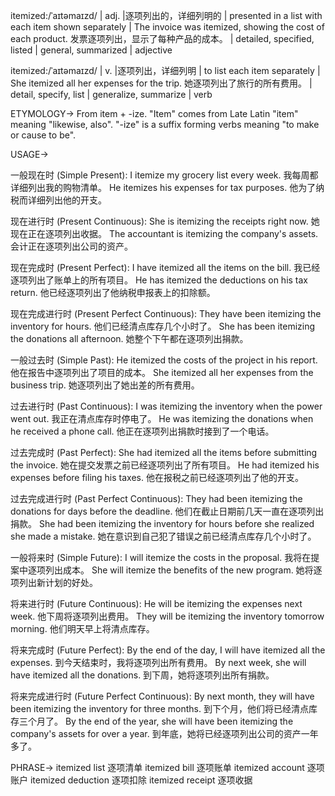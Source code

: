 itemized:/ˈaɪtəmaɪzd/ | adj. |逐项列出的，详细列明的 | presented in a list with each item shown separately | The invoice was itemized, showing the cost of each product.  发票逐项列出，显示了每种产品的成本。 | detailed, specified, listed | general, summarized | adjective

itemized:/ˈaɪtəmaɪzd/ | v. |逐项列出，详细列明 | to list each item separately | She itemized all her expenses for the trip. 她逐项列出了旅行的所有费用。 | detail, specify, list | generalize, summarize | verb


ETYMOLOGY->
From item + -ize.  "Item" comes from Late Latin "item" meaning "likewise, also". "-ize" is a suffix forming verbs meaning "to make or cause to be".


USAGE->

一般现在时 (Simple Present):
I itemize my grocery list every week. 我每周都详细列出我的购物清单。
He itemizes his expenses for tax purposes. 他为了纳税而详细列出他的开支。

现在进行时 (Present Continuous):
She is itemizing the receipts right now. 她现在正在逐项列出收据。
The accountant is itemizing the company's assets. 会计正在逐项列出公司的资产。

现在完成时 (Present Perfect):
I have itemized all the items on the bill. 我已经逐项列出了账单上的所有项目。
He has itemized the deductions on his tax return. 他已经逐项列出了他纳税申报表上的扣除额。

现在完成进行时 (Present Perfect Continuous):
They have been itemizing the inventory for hours. 他们已经清点库存几个小时了。
She has been itemizing the donations all afternoon. 她整个下午都在逐项列出捐款。

一般过去时 (Simple Past):
He itemized the costs of the project in his report. 他在报告中逐项列出了项目的成本。
She itemized all her expenses from the business trip. 她逐项列出了她出差的所有费用。

过去进行时 (Past Continuous):
I was itemizing the inventory when the power went out. 我正在清点库存时停电了。
He was itemizing the donations when he received a phone call. 他正在逐项列出捐款时接到了一个电话。

过去完成时 (Past Perfect):
She had itemized all the items before submitting the invoice. 她在提交发票之前已经逐项列出了所有项目。
He had itemized his expenses before filing his taxes. 他在报税之前已经逐项列出了他的开支。

过去完成进行时 (Past Perfect Continuous):
They had been itemizing the donations for days before the deadline. 他们在截止日期前几天一直在逐项列出捐款。
She had been itemizing the inventory for hours before she realized she made a mistake.  她在意识到自己犯了错误之前已经清点库存几个小时了。

一般将来时 (Simple Future):
I will itemize the costs in the proposal. 我将在提案中逐项列出成本。
She will itemize the benefits of the new program. 她将逐项列出新计划的好处。

将来进行时 (Future Continuous):
He will be itemizing the expenses next week. 他下周将逐项列出费用。
They will be itemizing the inventory tomorrow morning. 他们明天早上将清点库存。

将来完成时 (Future Perfect):
By the end of the day, I will have itemized all the expenses. 到今天结束时，我将逐项列出所有费用。
By next week, she will have itemized all the donations. 到下周，她将逐项列出所有捐款。

将来完成进行时 (Future Perfect Continuous):
By next month, they will have been itemizing the inventory for three months. 到下个月，他们将已经清点库存三个月了。
By the end of the year, she will have been itemizing the company's assets for over a year. 到年底，她将已经逐项列出公司的资产一年多了。


PHRASE->
itemized list  逐项清单
itemized bill  逐项账单
itemized account  逐项账户
itemized deduction  逐项扣除
itemized receipt  逐项收据
